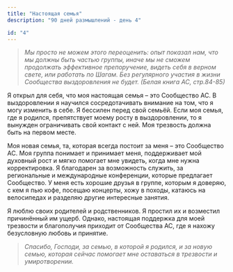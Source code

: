 ```yaml
---
title: "Настоящая семья"
description: "90 дней размышлений - день 4"

id: "4"
---
```


> _Мы просто не можем этого переоценить: опыт показал нам, что мы должны быть
> частью группы, иначе мы не сможем продолжать эффективное препоручение,
> видеть себя в верном свете, или работать по Шагам. Без регулярного участия в
> жизни Сообщества выздоровления не будет. (Белая книга АС, стр.84-85)_

Я открыл для себя, что моя настоящая семья – это Сообщество АС. В
выздоровлении я научился сосредотачивать внимание на том, что я могу изменить
в себе. Я бессилен перед свой семьёй. Если моя семья, где я родился,
препятствует моему росту в выздоровлении, то я вынужден ограничивать свой
контакт с ней. Моя трезвость должна быть на первом месте.

Моя новая семья, та, которая всегда постоит за меня – это Сообщество АС. Моя
группа понимает и принимает меня, поддерживает мой духовный рост и мягко
помогает мне увидеть, когда мне нужна корректировка. Я благодарен за
возможность служить, за региональные и международные конференции, которые
предлагает Сообщество. У меня есть хорошие друзья в группе, которым я доверяю,
с кем я пью кофе, посещаю концерты, хожу в походы, катаюсь на велосипедах и
разделяю другие интересные занятия.

Я люблю своих родителей и родственников. Я простил их и возместил причинённый
им ущерб. Однако, настоящая поддержка для моей трезвости и благополучия
приходит от Сообщества АС, где я нахожу безусловную любовь и принятие.

> _Спасибо, Господи, за семью, в которой я родился, и за новую семью, которая
> сейчас помогает мне оставаться в трезвости и умиротворении._
